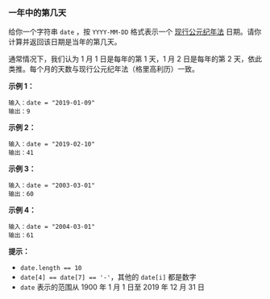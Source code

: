 ### 一年中的第几天 ###
给你一个字符串 `date` ，按 `YYYY-MM-DD` 格式表示一个 [现行公元纪年法](https://baike.baidu.com/item/公元/17855) 日期。请你计算并返回该日期是当年的第几天。

通常情况下，我们认为 1 月 1 日是每年的第 1 天，1 月 2 日是每年的第 2 天，依此类推。每个月的天数与现行公元纪年法（格里高利历）一致。



**示例 1：**

```
输入：date = "2019-01-09"
输出：9
```

**示例 2：**

```
输入：date = "2019-02-10"
输出：41
```

**示例 3：**

```
输入：date = "2003-03-01"
输出：60
```

**示例 4：**

```
输入：date = "2004-03-01"
输出：61
```



**提示：**

* `date.length == 10`
* `date[4] == date[7] == '-'`，其他的 `date[i]` 都是数字
* `date` 表示的范围从 1900 年 1 月 1 日至 2019 年 12 月 31 日

